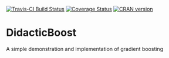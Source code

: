 [![Travis-CI Build Status](https://travis-ci.org/dashaub/DidacticBoost.svg?branch=master)](https://travis-ci.org/dashaub/DidacticBoost)
[![Coverage Status](https://coveralls.io/repos/github/dashaub/DidacticBoost/badge.svg?branch=master)](https://coveralls.io/github/dashaub/DidacticBoost?branch=master)
[![CRAN version](http://www.r-pkg.org/badges/version/DidacticBoost)](http://www.r-pkg.org/pkg/DidacticBoost)
# DidacticBoost
A simple demonstration and implementation of gradient boosting
